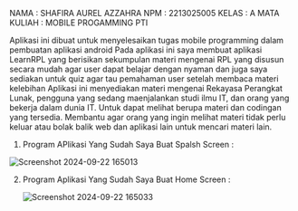 NAMA : SHAFIRA AUREL AZZAHRA
NPM : 2213025005
KELAS : A
MATA KULIAH : MOBILE PROGAMMING
PTI

Aplikasi ini dibuat untuk menyelesaikan tugas mobile programming dalam pembuatan aplikasi android 
Pada aplikasi ini saya membuat aplikasi LearnRPL yang berisikan sekumpulan materi mengenai RPL yang disusun secara mudah agar user dapat belajar dengan nyaman dan juga saya sediakan untuk quiz agar tau pemahaman user setelah membaca materi kelebihan Aplikasi ini menyediakan materi mengenai Rekayasa Perangkat Lunak, pengguna yang sedang maenjalankan studi ilmu IT, dan orang yang bekerja dalam dunia IT. Untuk dapat melihat berupa materi dan codingan yang tersedia. Membantu agar orang yang ingin melihat materi tidak perlu keluar atau bolak balik web dan aplikasi lain untuk mencari materi lain. 

1. Program APlikasi Yang Sudah Saya Buat Spalsh Screen :
   
![Screenshot 2024-09-22 165013](https://github.com/user-attachments/assets/2ee8aae4-c73a-481c-b529-6f375f1c53da)


2. Program Aplikasi Yang Sudah Saya Buat Home Screen :
   
   ![Screenshot 2024-09-22 165033](https://github.com/user-attachments/assets/9a906a06-19a2-4d1b-adb2-d0e4c4592cd0)


